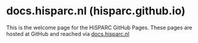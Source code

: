 docs.hisparc.nl (hisparc.github.io)
===================================

This is the welcome page for the HiSPARC GitHub Pages.
These pages are hosted at GitHub and reached via [docs.hisparc.nl](http://docs.hisparc.nl)
